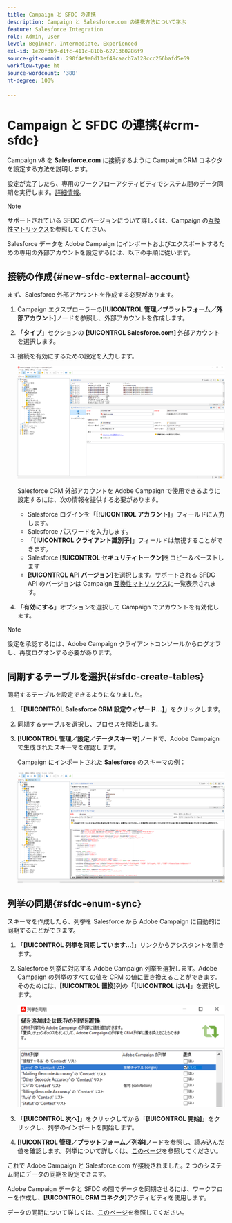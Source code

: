 ```yaml
---
title: Campaign と SFDC の連携
description: Campaign と Salesforce.com の連携方法について学ぶ
feature: Salesforce Integration
role: Admin, User
level: Beginner, Intermediate, Experienced
exl-id: 1e20f3b9-d1fc-411c-810b-6271360286f9
source-git-commit: 290f4e9a0d13ef49caacb7a128ccc266bafd5e69
workflow-type: ht
source-wordcount: '380'
ht-degree: 100%

---
```


# Campaign と SFDC の連携{#crm-sfdc}

Campaign v8 を **Salesforce.com** に接続するように Campaign CRM コネクタを設定する方法を説明します。

設定が完了したら、専用のワークフローアクティビティでシステム間のデータ同期を実行します。[詳細情報](crm-data-sync.md)。

>[!NOTE]
>
>サポートされている SFDC のバージョンについて詳しくは、Campaign の[互換性マトリックス](../start/compatibility-matrix.md)を参照してください。

Salesforce データを Adobe Campaign にインポートおよびエクスポートするための専用の外部アカウントを設定するには、以下の手順に従います。

## 接続の作成{#new-sfdc-external-account}

まず、Salesforce 外部アカウントを作成する必要があります。

1. Campaign エクスプローラーの&#x200B;**[!UICONTROL 管理／プラットフォーム／外部アカウント]**&#x200B;ノードを参照し、外部アカウントを作成します。
1. 「**タイプ**」セクションの **[!UICONTROL Salesforce.com]** 外部アカウントを選択します。
1. 接続を有効にするための設定を入力します。

   ![](assets/sfdc-external-account.png)

   Salesforce CRM 外部アカウントを Adobe Campaign で使用できるように設定するには、次の情報を提供する必要があります。

   * Salesforce ログインを「**[!UICONTROL アカウント]**」フィールドに入力します。
   * Salesforce パスワードを入力します。
   * 「**[!UICONTROL クライアント識別子]**」フィールドは無視することができます。
   * Salesforce **[!UICONTROL セキュリティトークン]**&#x200B;をコピー＆ペーストします
   * **[!UICONTROL API バージョン]**&#x200B;を選択します。サポートされる SFDC API のバージョンは Campaign [互換性マトリックス](../start/compatibility-matrix.md)に一覧表示されます。

1. 「**有効にする**」オプションを選択して Campaign でアカウントを有効化します。

>[!NOTE]
>
>設定を承認するには、Adobe Campaign クライアントコンソールからログオフし、再度ログオンする必要があります。

## 同期するテーブルを選択{#sfdc-create-tables}

同期するテーブルを設定できるようになりました。

1. 「**[!UICONTROL Salesforce CRM 設定ウィザード...]**」をクリックします。
1. 同期するテーブルを選択し、プロセスを開始します。
1. **[!UICONTROL 管理／設定／データスキーマ]**&#x200B;ノードで、Adobe Campaign で生成されたスキーマを確認します。

   Campaign にインポートされた **Salesforce** のスキーマの例：

   ![](assets/sfdc-schemas.png)

## 列挙の同期{#sfdc-enum-sync}

スキーマを作成したら、列挙を Salesforce から Adobe Campaign に自動的に同期することができます。

1. 「**[!UICONTROL 列挙を同期しています...]**」リンクからアシスタントを開きます。
1. Salesforce 列挙に対応する Adobe Campaign 列挙を選択します。Adobe Campaign の列挙のすべての値を CRM の値に置き換えることができます。そのためには、**[!UICONTROL 置換]**&#x200B;列の「**[!UICONTROL はい]**」を選択します。

   ![](assets/sfdc-enum.png)

1. 「**[!UICONTROL 次へ]**」をクリックしてから「**[!UICONTROL 開始]**」をクリックし、列挙のインポートを開始します。

1. **[!UICONTROL 管理／プラットフォーム／列挙]**&#x200B;ノードを参照し、読み込んだ値を確認します。列挙について詳しくは、[このページ](../config/ui-settings.md#enumerations)を参照してください。

これで Adobe Campaign と Salesforce.com が接続されました。2 つのシステム間にデータの同期を設定できます。

Adobe Campaign データと SFDC の間でデータを同期させるには、ワークフローを作成し、**[!UICONTROL CRM コネクタ]**&#x200B;アクティビティを使用します。

データの同期について詳しくは、[このページ](crm-data-sync.md)を参照してください。
